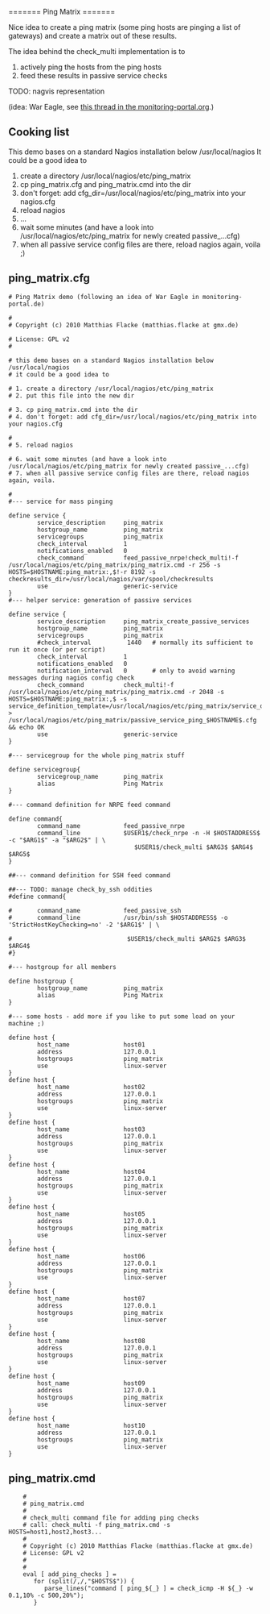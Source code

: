 ======= Ping Matrix =======

Nice idea to create a ping matrix (some ping hosts are pinging a list of gateways) and create a matrix out of these results.

The idea behind the check_multi implementation is to 
 1.  actively ping the hosts from the ping hosts
 2.  feed these results in passive service checks

TODO: nagvis representation

(idea: War Eagle, see [this thread in the monitoring-portal.org](http://www.monitoring-portal.org/wbb/index.php?page=Thread&threadID=15950).)

## Cooking list

This demo bases on a standard Nagios installation below /usr/local/nagios
It could be a good idea to
 1.  create a directory /usr/local/nagios/etc/ping_matrix
 2.  cp ping_matrix.cfg and ping_matrix.cmd into the dir
 3.  don't forget: add cfg_dir=/usr/local/nagios/etc/ping_matrix into your nagios.cfg
 4.  reload nagios
 5.  ...
 6.  wait some minutes (and have a look into /usr/local/nagios/etc/ping_matrix for newly created passive_...cfg)
 7.  when all passive service config files are there, reload nagios again, voila ;)

## ping_matrix.cfg

```
# Ping Matrix demo (following an idea of War Eagle in monitoring-portal.de)

#
# Copyright (c) 2010 Matthias Flacke (matthias.flacke at gmx.de)

# License: GPL v2
#

# this demo bases on a standard Nagios installation below /usr/local/nagios
# it could be a good idea to

# 1. create a directory /usr/local/nagios/etc/ping_matrix
# 2. put this file into the new dir

# 3. cp ping_matrix.cmd into the dir
# 4. don't forget: add cfg_dir=/usr/local/nagios/etc/ping_matrix into your nagios.cfg

#
# 5. reload nagios

# 6. wait some minutes (and have a look into /usr/local/nagios/etc/ping_matrix for newly created passive_...cfg)
# 7. when all passive service config files are there, reload nagios again, voila.

#
#--- service for mass pinging

define service {
        service_description     ping_matrix
        hostgroup_name          ping_matrix
        servicegroups           ping_matrix
        check_interval          1
        notifications_enabled   0
        check_command           feed_passive_nrpe!check_multi!-f /usr/local/nagios/etc/ping_matrix/ping_matrix.cmd -r 256 -s HOSTS=$HOSTNAME:ping_matrix:,$!-r 8192 -s checkresults_dir=/usr/local/nagios/var/spool/checkresults
        use                     generic-service
}
#--- helper service: generation of passive services

define service {
        service_description     ping_matrix_create_passive_services
        hostgroup_name          ping_matrix
        servicegroups           ping_matrix
        #check_interval          1440   # normally its sufficient to run it once (or per script)
        check_interval          1
        notifications_enabled   0
        notification_interval   0       # only to avoid warning messages during nagios config check
        check_command           check_multi!-f /usr/local/nagios/etc/ping_matrix/ping_matrix.cmd -r 2048 -s HOSTS=$HOSTNAME:ping_matrix:,$ -s service_definition_template=/usr/local/nagios/etc/ping_matrix/service_description_template.tpl > /usr/local/nagios/etc/ping_matrix/passive_service_ping_$HOSTNAME$.cfg && echo OK
        use                     generic-service
}

#--- servicegroup for the whole ping_matrix stuff

define servicegroup{
        servicegroup_name       ping_matrix
        alias                   Ping Matrix
}

#--- command definition for NRPE feed command

define command{
        command_name            feed_passive_nrpe
        command_line            $USER1$/check_nrpe -n -H $HOSTADDRESS$ -c "$ARG1$" -a "$ARG2$" | \
                                   $USER1$/check_multi $ARG3$ $ARG4$ $ARG5$
}

##--- command definition for SSH feed command

##--- TODO: manage check_by_ssh oddities
#define command{

#       command_name            feed_passive_ssh
#       command_line            /usr/bin/ssh $HOSTADDRESS$ -o 'StrictHostKeyChecking=no' -2 '$ARG1$' | \

#                                $USER1$/check_multi $ARG2$ $ARG3$ $ARG4$
#}

#--- hostgroup for all members

define hostgroup {
        hostgroup_name          ping_matrix
        alias                   Ping Matrix
}

#--- some hosts - add more if you like to put some load on your machine ;)

define host {
        host_name               host01
        address                 127.0.0.1
        hostgroups              ping_matrix
        use                     linux-server
}
define host {
        host_name               host02
        address                 127.0.0.1
        hostgroups              ping_matrix
        use                     linux-server
}
define host {
        host_name               host03
        address                 127.0.0.1
        hostgroups              ping_matrix
        use                     linux-server
}
define host {
        host_name               host04
        address                 127.0.0.1
        hostgroups              ping_matrix
        use                     linux-server
}
define host {
        host_name               host05
        address                 127.0.0.1
        hostgroups              ping_matrix
        use                     linux-server
}
define host {
        host_name               host06
        address                 127.0.0.1
        hostgroups              ping_matrix
        use                     linux-server
}
define host {
        host_name               host07
        address                 127.0.0.1
        hostgroups              ping_matrix
        use                     linux-server
}
define host {
        host_name               host08
        address                 127.0.0.1
        hostgroups              ping_matrix
        use                     linux-server
}
define host {
        host_name               host09
        address                 127.0.0.1
        hostgroups              ping_matrix
        use                     linux-server
}
define host {
        host_name               host10
        address                 127.0.0.1
        hostgroups              ping_matrix
        use                     linux-server
}
```

## ping_matrix.cmd

	
```
	#
	# ping_matrix.cmd
	#
	# check_multi command file for adding ping checks
	# call: check_multi -f ping_matrix.cmd -s HOSTS=host1,host2,host3...
	# 
	# Copyright (c) 2010 Matthias Flacke (matthias.flacke at gmx.de)
	# License: GPL v2
	#
	#
	eval [ add_ping_checks ] = 
	   for (split(/,/,"$HOSTS$")) {
	      parse_lines("command [ ping_${_} ] = check_icmp -H ${_} -w 0.1,10% -c 500,20%");
	   }
```

